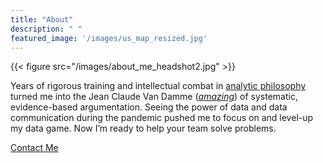```yaml
---
title: "About"
description: " "
featured_image: '/images/us_map_resized.jpg'
---
```


{{< figure src="/images/about_me_headshot2.jpg" >}}

Years of rigorous training and intellectual combat in [analytic philosophy](https://en.wikipedia.org/wiki/Analytic_philosophy) turned me into the Jean Claude Van Damme ([*amazing*](https://www.youtube.com/watch?v=M7FIvfx5J10)) of systematic, evidence-based argumentation. Seeing the power of data and data communication during the pandemic pushed me to focus on and level-up my data game. Now I’m ready to help your team solve problems.


[Contact Me](/resume_contact)
